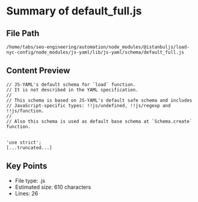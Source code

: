 # Summary of default_full.js
  
## File Path
`/home/tabs/seo-engineering/automation/node_modules/@istanbuljs/load-nyc-config/node_modules/js-yaml/lib/js-yaml/schema/default_full.js`

## Content Preview
```
// JS-YAML's default schema for `load` function.
// It is not described in the YAML specification.
//
// This schema is based on JS-YAML's default safe schema and includes
// JavaScript-specific types: !!js/undefined, !!js/regexp and !!js/function.
//
// Also this schema is used as default base schema at `Schema.create` function.


'use strict';
[...truncated...]
```

## Key Points
- File type: .js
- Estimated size: 610 characters
- Lines: 26
